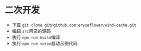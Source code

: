 # 二次开发

- 下载 `git clone git@github.com:eryueflower/wind-cache.git`
- 编辑 `src`目录的源码
- 执行 `npm run build`编译
- 执行 `npm run serve`启动示例代码
